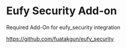 # Eufy Security Add-on

 Required Add-On for eufy_security integration
 
 https://github.com/fuatakgun/eufy_security
